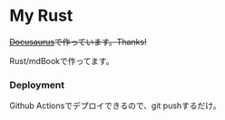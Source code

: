 # My Rust

~~[Docusaurus](https://docusaurus.io/)で作っています。Thanks!~~

Rust/mdBookで作ってます。

### Deployment

Github Actionsでデプロイできるので、git pushするだけ。